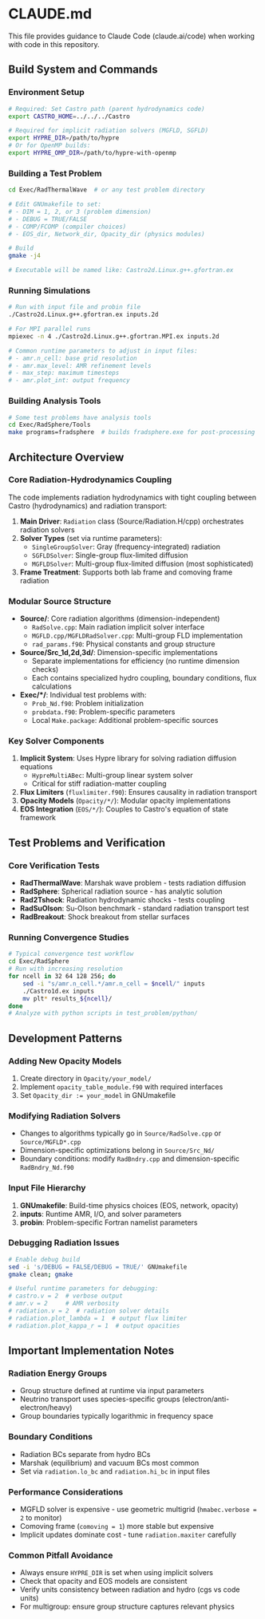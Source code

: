 # CLAUDE.md

This file provides guidance to Claude Code (claude.ai/code) when working with code in this repository.

## Build System and Commands

### Environment Setup
```bash
# Required: Set Castro path (parent hydrodynamics code)
export CASTRO_HOME=../../../Castro

# Required for implicit radiation solvers (MGFLD, SGFLD)
export HYPRE_DIR=/path/to/hypre
# Or for OpenMP builds:
export HYPRE_OMP_DIR=/path/to/hypre-with-openmp
```

### Building a Test Problem
```bash
cd Exec/RadThermalWave  # or any test problem directory

# Edit GNUmakefile to set:
# - DIM = 1, 2, or 3 (problem dimension)
# - DEBUG = TRUE/FALSE
# - COMP/FCOMP (compiler choices)
# - EOS_dir, Network_dir, Opacity_dir (physics modules)

# Build
gmake -j4

# Executable will be named like: Castro2d.Linux.g++.gfortran.ex
```

### Running Simulations
```bash
# Run with input file and probin file
./Castro2d.Linux.g++.gfortran.ex inputs.2d

# For MPI parallel runs
mpiexec -n 4 ./Castro2d.Linux.g++.gfortran.MPI.ex inputs.2d

# Common runtime parameters to adjust in input files:
# - amr.n_cell: base grid resolution
# - amr.max_level: AMR refinement levels
# - max_step: maximum timesteps
# - amr.plot_int: output frequency
```

### Building Analysis Tools
```bash
# Some test problems have analysis tools
cd Exec/RadSphere/Tools
make programs=fradsphere  # builds fradsphere.exe for post-processing
```

## Architecture Overview

### Core Radiation-Hydrodynamics Coupling
The code implements radiation hydrodynamics with tight coupling between Castro (hydrodynamics) and radiation transport:

1. **Main Driver**: `Radiation` class (Source/Radiation.H/cpp) orchestrates radiation solvers
2. **Solver Types** (set via runtime parameters):
   - `SingleGroupSolver`: Gray (frequency-integrated) radiation
   - `SGFLDSolver`: Single-group flux-limited diffusion
   - `MGFLDSolver`: Multi-group flux-limited diffusion (most sophisticated)
3. **Frame Treatment**: Supports both lab frame and comoving frame radiation

### Modular Source Structure
- **Source/**: Core radiation algorithms (dimension-independent)
  - `RadSolve.cpp`: Main radiation implicit solver interface
  - `MGFLD.cpp/MGFLDRadSolver.cpp`: Multi-group FLD implementation
  - `rad_params.f90`: Physical constants and group structure
- **Source/Src_1d,2d,3d/**: Dimension-specific implementations
  - Separate implementations for efficiency (no runtime dimension checks)
  - Each contains specialized hydro coupling, boundary conditions, flux calculations
- **Exec/*/**: Individual test problems with:
  - `Prob_Nd.f90`: Problem initialization
  - `probdata.f90`: Problem-specific parameters
  - Local `Make.package`: Additional problem-specific sources

### Key Solver Components
1. **Implicit System**: Uses Hypre library for solving radiation diffusion equations
   - `HypreMultiABec`: Multi-group linear system solver
   - Critical for stiff radiation-matter coupling
2. **Flux Limiters** (`fluxlimiter.f90`): Ensures causality in radiation transport
3. **Opacity Models** (`Opacity/*/`): Modular opacity implementations
4. **EOS Integration** (`EOS/*/`): Couples to Castro's equation of state framework

## Test Problems and Verification

### Core Verification Tests
- **RadThermalWave**: Marshak wave problem - tests radiation diffusion
- **RadSphere**: Spherical radiation source - has analytic solution
- **Rad2Tshock**: Radiation hydrodynamic shocks - tests coupling
- **RadSuOlson**: Su-Olson benchmark - standard radiation transport test
- **RadBreakout**: Shock breakout from stellar surfaces

### Running Convergence Studies
```bash
# Typical convergence test workflow
cd Exec/RadSphere
# Run with increasing resolution
for ncell in 32 64 128 256; do
    sed -i "s/amr.n_cell.*/amr.n_cell = $ncell/" inputs
    ./Castro1d.ex inputs
    mv plt* results_${ncell}/
done
# Analyze with python scripts in test_problem/python/
```

## Development Patterns

### Adding New Opacity Models
1. Create directory in `Opacity/your_model/`
2. Implement `opacity_table_module.f90` with required interfaces
3. Set `Opacity_dir := your_model` in GNUmakefile

### Modifying Radiation Solvers
- Changes to algorithms typically go in `Source/RadSolve.cpp` or `Source/MGFLD*.cpp`
- Dimension-specific optimizations belong in `Source/Src_Nd/`
- Boundary conditions: modify `RadBndry.cpp` and dimension-specific `RadBndry_Nd.f90`

### Input File Hierarchy
1. **GNUmakefile**: Build-time physics choices (EOS, network, opacity)
2. **inputs**: Runtime AMR, I/O, and solver parameters
3. **probin**: Problem-specific Fortran namelist parameters

### Debugging Radiation Issues
```bash
# Enable debug build
sed -i 's/DEBUG = FALSE/DEBUG = TRUE/' GNUmakefile
gmake clean; gmake

# Useful runtime parameters for debugging:
# castro.v = 2  # verbose output
# amr.v = 2     # AMR verbosity
# radiation.v = 2  # radiation solver details
# radiation.plot_lambda = 1  # output flux limiter
# radiation.plot_kappa_r = 1  # output opacities
```

## Important Implementation Notes

### Radiation Energy Groups
- Group structure defined at runtime via input parameters
- Neutrino transport uses species-specific groups (electron/anti-electron/heavy)
- Group boundaries typically logarithmic in frequency space

### Boundary Conditions
- Radiation BCs separate from hydro BCs
- Marshak (equilibrium) and vacuum BCs most common
- Set via `radiation.lo_bc` and `radiation.hi_bc` in input files

### Performance Considerations
- MGFLD solver is expensive - use geometric multigrid (`hmabec.verbose = 2` to monitor)
- Comoving frame (`comoving = 1`) more stable but expensive
- Implicit updates dominate cost - tune `radiation.maxiter` carefully

### Common Pitfall Avoidance
- Always ensure `HYPRE_DIR` is set when using implicit solvers
- Check that opacity and EOS models are consistent
- Verify units consistency between radiation and hydro (cgs vs code units)
- For multigroup: ensure group structure captures relevant physics